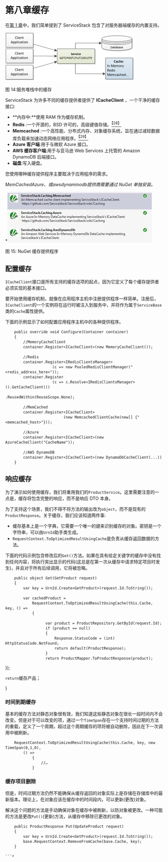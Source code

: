 # 第八章缓存

在[第 1 章](01.html#_Chapter_1_)中，我们简单提到了 ServiceStack 包含了对服务器端缓存的内置支持。

![](img/image021.png)

图 14:服务堆栈中的缓存

ServiceStack 为许多不同的缓存提供者提供了 **ICacheClient** ，一个干净的缓存接口:

*   **内存中:**使用 RAM 作为缓存机制。
*   **Redis** :一个开源的，BSD 许可的，高级键值存储。[<sup>【28】</sup>](SS_0016.xhtml#_ftn28)
*   **Memcached** :一个高性能、分布式内存、对象缓存系统，旨在通过减轻数据库负载来加速动态网络应用程序。[<sup>【29】</sup>](SS_0016.xhtml#_ftn29)
*   **Azure 客户端**:用于与微软 Azure 接口。
*   **AWS 缓存客户端**:用于与亚马逊 Web Services 上托管的 Amazon DynamoDB 后端接口。
*   **磁盘**:写入硬盘。

您使用哪种缓存提供程序主要取决于应用程序的需求。

*MemCached***Azure、*或*awsdynaminodb*提供商需要通过 NuGet 单独安装。*

 *![](img/image022.jpg)

图 15: NuGet 缓存提供程序

## 配置缓存

`ICacheClient`接口是所有支持的缓存选项的起点，因为它定义了每个缓存提供者必须实现的基本接口。

要开始使用缓存机制，就像在应用程序主机中注册提供程序一样简单。注册后，`ICacheClient`的一个实例将在运行时被注入到服务中，并将作为属于`ServiceBase`类的`Cache`属性提供。

下面的示例显示了如何配置应用程序主机中的各种提供程序。

```
    public override void Configure(Container container)
    {
        //MemoryCacheClient
        container.Register<ICacheClient>(new MemoryCacheClient());

        //Redis
        container.Register<IRedisClientsManager>
                     (c => new PooledRedisClientManager("<redis_address_here>"));
        container.Register
                     (c => c.Resolve<IRedisClientsManager>().GetCacheClient())
                                                  .ReusedWithin(ReuseScope.None);

        //MemCached
        container.Register<ICacheClient>
                          (new MemcachedClientCache(new[] {"<memcached_host>"}));

        //Azure
        container.Register<ICacheClient>(new AzureCacheClient("CacheName")); 

        //AWS DynamoDB
        container.Register<ICacheClient>(new DynamoDbCacheClient(...))
    }

```

## 响应缓存

为了演示如何使用缓存，我们将重用我们的`ProductService`。这里需要注意的一点是，缓存将包含完整的响应，而不是响应 DTO 本身。

为了支持这个场景，我们不得不将方法的输出改为`object`，而不是现有的`ProductResponse`。关于缓存，我们应该知道两件事:

*   缓存基本上是一个字典，它需要一个唯一的键来识别缓存的对象。密钥是一个字符串，可以由`UrnId`助手类生成。
*   `RequestContext.ToOptimizedResultUsingCache`是负责从缓存返回数据的方法。

下面的代码示例包含修改后的`Get()`方法。如果在具有给定关键字的缓存中没有找到任何内容，将执行突出显示的代码(这总是在第一次从缓存中请求特定项目时发生)，并且对于所有后续调用，它将被忽略。

```
    public object Get(GetProduct request)
    {
        var key = UrnId.Create<GetProduct>(request.Id.ToString());

        var cachedProduct = 
            RequestContext.ToOptimizedResultUsingCache(this.Cache, key, () =>
            {

                  var product = ProductRepository.GetById(request.Id);
                  if (product == null)
                  {
                      Response.StatusCode = (int) HttpStatusCode.NotFound;
                      return default(ProductResponse);
                  }
                  return ProductMapper.ToProductResponse(product);

```

});

`return`缓存产品；

}

### 时间到期缓存

基本的缓存方法对静态对象很有效，我们知道这些静态对象在很长一段时间内不会改变。但是对于可以改变的项，通过一个`TimeSpan`存在一个支持时间过期的方法的重载，定义了一个周期，超过这个周期缓存的项将被自动删除，因此在下一次调用中被刷新。

```
    RequestContext.ToOptimizedResultUsingCache(this.Cache, key, new TimeSpan(0,1,0), 
        () =>
            {
                //…
            }

```

### 缓存项目删除

但是，时间过期方法仍然不能确保从缓存返回的对象实际上是存储在存储库中的最新版本。理论上，在对象应该在缓存中的时间段内，可以更新(更改)对象。

解决这个问题的方法是手动确保对象在缓存中被刷新，以防对象被更改。一种可能的方法是更改`Put()`(更新)方法，从缓存中移除已更改的对象。

```
    public ProductResponse Put(UpdateProduct request)
    {
        var key = UrnId.Create<GetProduct>(request.Id.ToString());
        base.RequestContext.RemoveFromCache(base.Cache, key); 
    }

```*